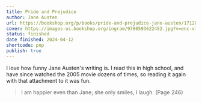 ```yaml
---
title: Pride and Prejudice
author: Jane Austen
url: https://bookshop.org/p/books/pride-and-prejudice-jane-austen/17128393?ean=9780593622452&next=t
cover: https://images-us.bookshop.org/ingram/9780593622452.jpg?v=enc-v1
status: finished
date finished: 2024-04-12
shortcode: pnp
publish: true
---
```

I love how funny Jane Austen's writing is. I read this in high school, and have since watched the 2005 movie dozens of times, so reading it again with that attachment to it was fun.

> I am happier even than Jane; she only smiles, I laugh. (Page 246)